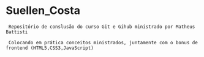 # Suellen_Costa
     Repositório de conslusão do curso Git e Gihub ministrado por Matheus Battisti

     Colocando em prática conceitos ministrados, juntamente com o bonus de frontend (HTML5,CSS3,JavaScript)
